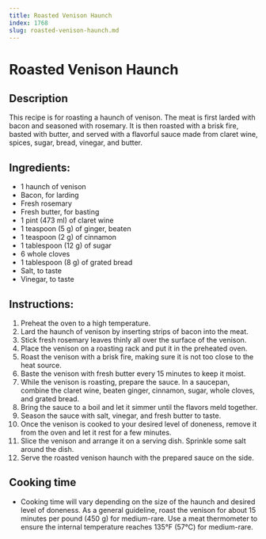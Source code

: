 ```yaml
---
title: Roasted Venison Haunch
index: 1768
slug: roasted-venison-haunch.md
---
```


# Roasted Venison Haunch

## Description
This recipe is for roasting a haunch of venison. The meat is first larded with bacon and seasoned with rosemary. It is then roasted with a brisk fire, basted with butter, and served with a flavorful sauce made from claret wine, spices, sugar, bread, vinegar, and butter.

## Ingredients:
- 1 haunch of venison
- Bacon, for larding
- Fresh rosemary
- Fresh butter, for basting
- 1 pint (473 ml) of claret wine
- 1 teaspoon (5 g) of ginger, beaten
- 1 teaspoon (2 g) of cinnamon
- 1 tablespoon (12 g) of sugar
- 6 whole cloves
- 1 tablespoon (8 g) of grated bread
- Salt, to taste
- Vinegar, to taste

## Instructions:
1. Preheat the oven to a high temperature.
2. Lard the haunch of venison by inserting strips of bacon into the meat.
3. Stick fresh rosemary leaves thinly all over the surface of the venison.
4. Place the venison on a roasting rack and put it in the preheated oven.
5. Roast the venison with a brisk fire, making sure it is not too close to the heat source.
6. Baste the venison with fresh butter every 15 minutes to keep it moist.
7. While the venison is roasting, prepare the sauce. In a saucepan, combine the claret wine, beaten ginger, cinnamon, sugar, whole cloves, and grated bread.
8. Bring the sauce to a boil and let it simmer until the flavors meld together.
9. Season the sauce with salt, vinegar, and fresh butter to taste.
10. Once the venison is cooked to your desired level of doneness, remove it from the oven and let it rest for a few minutes.
11. Slice the venison and arrange it on a serving dish. Sprinkle some salt around the dish.
12. Serve the roasted venison haunch with the prepared sauce on the side.

## Cooking time
- Cooking time will vary depending on the size of the haunch and desired level of doneness. As a general guideline, roast the venison for about 15 minutes per pound (450 g) for medium-rare. Use a meat thermometer to ensure the internal temperature reaches 135°F (57°C) for medium-rare.
